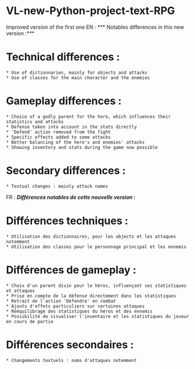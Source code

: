 # VL-new-Python-project-text-RPG
Improved version of the first one
EN :
*** Notables differences in this new version :***

  # Technical differences :
    * Use of dictionnaries, mainly for objects and attacks
    * Use of classes for the main character and the enemies
  # Gameplay differences :
    * Choice of a godly parent for the hero, which influences their statistics and attacks
    * Defense taken into account in the stats directly
    * 'Defend' action removed from the fight
    * Specific effects added to some attacks
    * Better balancing of the hero's and enemies' attacks
    * Showing inventory and stats during the game now possible
  # Secondary differences :
    * Textual changes : mainly attack names


FR :
***Différences notables de cette nouvelle version :***

  # Différences techniques :
    * Utilisation des dictionnaires, pour les objects et les attaques notemment
    * Utilisation des classes pour le personnage principal et les ennemis
  # Différences de gameplay :
    * Choix d'un parent divin pour le héros, influençant ses statistiques et attaques
    * Prise en compte de la défense directement dans les statistiques
    * Retrait de l'action 'Défendre' en combat
    * Ajouts d'effets particuliers sur certaines attaques
    * Rééquilibrage des statistiques du héros et des ennemis
    * Possibilité de visualiser l'inventaire et les statistiques du joueur en cours de partie
  # Différences secondaires :
    * Changements textuels : noms d'attaques notemment